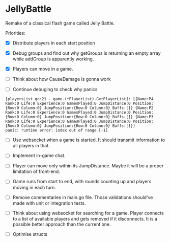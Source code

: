 # JellyBattle
Remake of a classical flash game called Jelly Battle.


Priorities:
  -[X] Distribute players in each start position
  -[X] Debug groups and find out why getGroups is returning an empty array while addGroup is apparently working.
  -[X] Players can move in a game.
  -[ ] Think about how CauseDamage is gonna work

  -[ ] Continue debuging to check why panics
  ```
  [playersList.go:21 - game.(*PlayerList).GetPlayerList]: [{Name:P4 Rank:0 Life:0 Experience:0 GamesPlayed:0 JumpDistance:0 Position:{Row:0 Column:0} JumpPosition:{Row:0 Column:0} Buffs:[]} {Name:P2 Rank:0 Life:0 Experience:0 GamesPlayed:0 JumpDistance:0 Position:{Row:0 Column:0} JumpPosition:{Row:0 Column:0} Buffs:[]} {Name:P3 Rank:0 Life:0 Experience:0 GamesPlayed:0 JumpDistance:0 Position:{Row:0 Column:0} JumpPosition:{Row:0 Column:0} Buffs:[]}]
  panic: runtime error: index out of range [-1]
  ```

  -[ ] Use websocket when a game is started. It should transmit information to all players in that.
  -[ ] Implement in-game chat.
  -[ ] Player can move only within its JumpDistance. Maybe it will be a proper limitation of front-end.
  -[ ] Game runs from start to end, with rounds counting up and players moving in each turn.
  -[ ] Remove commentaries in main.go file. Those validations should've made with unit or integration tests.

  -[ ] Think about using websocket for searching for a game. Player connects to a list of available players and gets removed if it disconnects. It is a possible better approach than the current one.

  -[ ] Optimise structs